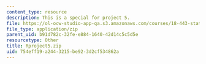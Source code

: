 ```yaml
---
content_type: resource
description: This is a special for project 5.
file: https://ol-ocw-studio-app-qa.s3.amazonaws.com/courses/18-443-statistics-for-applications-spring-2015/754eff19a2443215be923d2cf534862a_Rproject5.zip
file_type: application/zip
parent_uid: b91d782c-32fe-e884-1640-42d14c5c5d5e
resourcetype: Other
title: Rproject5.zip
uid: 754eff19-a244-3215-be92-3d2cf534862a
---
```

